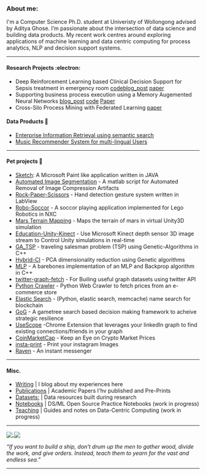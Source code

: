 

###  About me:

I'm a Computer Science Ph.D. student at Univeristy of Wollongong advised by Aditya Ghose. I’m passionate about the intersection of data science and  building data products. My recent work centres around exploring applications of machine learning and data centric computing for process analytics, NLP and decision support systems. 


----


#### Research Projects  :electron:	

- Deep Reinforcement Learning based Clinical Decision Support for Sepsis treatment in emergency room [code]()[blog_post](https://blog.asjadk.com/decision_support/) [paper](https://link.springer.com/chapter/10.1007/978-3-030-91431-8_2)
- Supporting business process execution using a Memory Augemented Neural Networks [blog_post](https://blog.asjadk.com/deepprocess/) [code](https://github.com/asjad99/MIMIC_RL_COACH) [Paper](https://link.springer.com/chapter/10.1007/978-3-030-85440-9_15) 
- Cross-Silo Process Mining with Federated Learning [paper](https://link.springer.com/chapter/10.1007/978-3-030-91431-8_38) 


#### Data Products 🔭 

- [Enterprise Information Retrieval using semantic search](https://blog.asjadk.com/semantic_search/)
- [Music Recommender System for multi-lingual Users](https://blog.asjadk.com/music/)


----


#### Pet projects :yarn:


- [Sketch](https://github.com/asjad99/Sketch): A Microsoft Paint like application written in JAVA 
- [Automated Image Segmentation](https://github.com/asjad99/Image-Processing) - A matlab script for Automated Removal of Image Compression Artifacts 
- [Rock-Paper-Scissors](https://github.com/asjad99/Rock-Paper-Scissors-) - Hand detection gesture system written in LabView   
- [Robo-Soccor](https://github.com/asjad99/robot-soccor) - A soccor playing application implemented for Lego Robotics in NXC 
- [Mars Terrain Mapping](https://github.com/asjad99/mars_pathfinder_robot) - Maps the terrain of mars in virtual Unity3D simulation 
- [Education-Unity-Kinect](https://github.com/asjad99/KINEFF) - Use Microsoft Kinect depth sensor 3D image stream to Control Unity simulations in real-time 
- [GA_TSP](https://github.com/asjad99/Genetic-Algorithms) - traveling salesman problem (TSP) using Genetic-Algorithms in C++
- [Hybrid-CI](https://github.com/asjad99/Hybrid-CI-System) - PCA dimensionality reduction using Genetic algorithms
- [MLP](https://github.com/asjad99/MLP) - A barebones implementation of an MLP and Backprop algorithm in C++ 
- [twitter-graph-fetch](https://github.com/asjad99/twitter-graph-fetch)  - For Builing useful graph datasets using twitter API 
- [Python Crawler](https://github.com/asjad99/datascience-GYM/blob/master/Data_engineering/web_crawler.py) - Python Web Crawler to fetch prices from an e-commerce store 
- [Elastic Search](https://github.com/asjad99/elastic_search) - (Python, elastic search, memcache) name search for blockchain
- [GoG](https://github.com/asjad99/rosetta_stone) - A gametree search based decision making framework to acheive strategic resilience
- [UseScope](https://github.com/asjad99/rosetta_stone) -Chrome Extension that leverages your linkedIn graph to find existing connections/friends in your graph
- [CoinMarketCap](https://github.com/asjad99/CoinMarketCap) - Keep an Eye on Crypto Market Prices 
- [insta-print](https://github.com/asjad99/InstaPrint) - Print your instagram Images 
- [Raven](https://github.com/asjad99/Raven) - An instant messenger 



----


#### Misc.

- [Writing](https://blog.asjadk.com/main-content/) |  I blog about my experiences here 
- [Publications](https://scholar.google.com.au/citations?user=3dLAqxwAAAAJ&hl=en&oi=sra) | Academic Papers I'hv published and Pre-Prints
- [Datasets:](https://www.kaggle.com/asjad99) | Data resources built during research
- [Notebooks](https://github.com/asjad99/Machine-Learning-GYM) | DS/ML Open Source Practice Notebooks  (work in progress) 
- [Teaching](https://github.com/asjad99/knowledge_base) | Guides and notes on Data-Centric Computing (work in progress)  

----

<a href="">
  <img align="center" src="https://github-readme-stats.vercel.app/api/top-langs/?username=asjad99&langs_count=7&layout=compact" />
</a>
<a href="">
  <img align="center" src="https://github-readme-streak-stats.herokuapp.com/?user=asjad99&theme=blue-green" />
</a>



*“If you want to build a ship, don't drum up the men to gather wood, divide the work, and give orders. Instead, teach them to yearn for the vast and endless sea.”*

-----------

<!---
 Systems Programming Rust (OS + databases)

Databases, 
http://www.gotw.ca/publications/concurrency-ddj.htm
https://news.ycombinator.com/item?id=27647079
-->


<!-- Moonshots: 
https://github.com/ossu/computer-science#readme
Human-level concept learning through probabilistic program induction
Going deep into langauge, reinforcement learning 

<!-- 
https://www.cs.cornell.edu/jeh/book.pdf
https://web.stanford.edu/class/cs168/index.html
- BDI systems 

<!--unity ant simulation
https://www.youtube.com/watch?v=X-iSQQgOd1A

<!-- inspiration: 
https://paperswithcode.com/sota
also see data products and newsletters: 
<!-- 
-



"A person often meets his destiny on the road he took to avoid it."

--->






